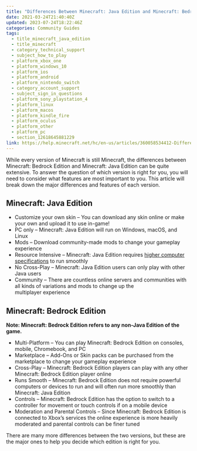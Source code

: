 ```yaml
---
title: "Differences Between Minecraft: Java Edition and Minecraft: Bedrock Edition"
date: 2021-03-24T21:40:40Z
updated: 2023-07-24T18:22:46Z
categories: Community Guides
tags:
  - title_minecraft_java_edition
  - title_minecraft
  - category_technical_support
  - subject_how_to_play
  - platform_xbox_one
  - platform_windows_10
  - platform_ios
  - platform_android
  - platform_nintendo_switch
  - category_account_support
  - subject_sign_in_questions
  - platform_sony_playstation_4
  - platform_linux
  - platform_macos
  - platform_kindle_fire
  - platform_oculus
  - platform_other
  - platform_pc
  - section_12618645881229
link: https://help.minecraft.net/hc/en-us/articles/360058534412-Differences-Between-Minecraft-Java-Edition-and-Minecraft-Bedrock-Edition
---
```


While every version of Minecraft is still Minecraft, the differences between Minecraft: Bedrock Edition and Minecraft: Java Edition can be quite extensive. To answer the question of which version is right for you, you will need to consider what features are most important to you. This article will break down the major differences and features of each version. 

## Minecraft: Java Edition

- Customize your own skin – You can download any skin online or make your own and upload it to use in-game! 
- PC only – Minecraft: Java Edition will run on Windows, macOS, and Linux 
- Mods – Download community-made mods to change your gameplay experience 
- Resource Intensive – Minecraft: Java Edition requires [higher computer specifications](https://help.minecraft.net/hc/en-us/articles/360035131371-Minecraft-Java-Edition-system-requirements-) to run smoothly 
- No Cross-Play – Minecraft: Java Edition users can only play with other Java users 
- Community – There are countless online servers and communities with all kinds of variations and mods to change up the multiplayer experience 

## Minecraft: Bedrock Edition

**Note: Minecraft: Bedrock Edition refers to any non-Java Edition of the game.** 

- Multi-Platform – You can play Minecraft: Bedrock Edition on consoles, mobile, Chromebook, and PC 
- Marketplace – Add-Ons or Skin packs can be purchased from the marketplace to change your gameplay experience 
- Cross-Play – Minecraft: Bedrock Edition players can play with any other Minecraft: Bedrock Edition player online 
- Runs Smooth – Minecraft: Bedrock Edition does not require powerful computers or devices to run and will often run more smoothly than Minecraft: Java Edition 
- Controls – Minecraft: Bedrock Edition has the option to switch to a controller for movement or touch controls if on a mobile device 
- Moderation and Parental Controls – Since Minecraft: Bedrock Edition is connected to Xbox’s services the online experience is more heavily moderated and parental controls can be finer tuned 

There are many more differences between the two versions, but these are the major ones to help you decide which edition is right for you.
